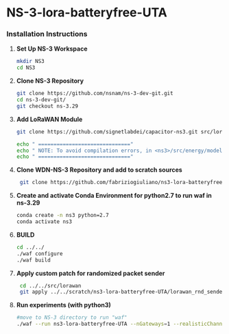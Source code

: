 # NS-3-lora-batteryfree-UTA

### Installation Instructions

1. **Set Up NS-3 Workspace**  
    ```bash
    mkdir NS3
    cd NS3
    ```

2. **Clone NS-3 Repository**  
    ```bash
    git clone https://github.com/nsnam/ns-3-dev-git.git
    cd ns-3-dev-git/
    git checkout ns-3.29
    ```

3. **Add LoRaWAN Module**  
    ```bash
    git clone https://github.com/signetlabdei/capacitor-ns3.git src/lorawan

    echo " =============================="
    echo " NOTE: To avoid compilation errors, in <ns3>/src/energy/model/energy-source.h, the private variables should be moved to protected."
    echo " =============================="

    ```
4. **Clone WDN-NS-3 Repository and add to scratch sources**
   ```bash
    git clone https://github.com/fabriziogiuliano/ns3-lora-batteryfree-UTA scratch/ns3-lora-batteryfree-UTA/    
    ```
5. **Create and activate Conda Environment for python2.7 to run waf in ns-3.29**  
    ```bash
    conda create -n ns3 python=2.7
    conda activate ns3
    ```
    
6. **BUILD**  
    ```bash
    cd ../../
    ./waf configure
    ./waf build
    ```


7. **Apply custom patch for randomized packet sender**  
   ```bash
    cd ../../src/lorawan
    git apply ../../scratch/ns3-lora-batteryfree-UTA/lorawan_rnd_sender.patch
    ``` 


8. **Run experiments (with python3)**  
    ```bash
    #move to NS-3 directory to run "waf"
    ./waf --run ns3-lora-batteryfree-UTA --nGateways=1 --realisticChannelModel=true --appPeriodSeconds=-1 --packetSize=200 --capacitance=40 --simulationTime=1728000 --RngRun=10 --RngSeed=10 --runId=1 --nDevices=1000 --output_dir=EXPERIMENT_200_UNCONFIRMED_T_ADAPT --adr=0 --DR=5 --radius=1000 --season=winter --confirmed=0 --pv_l=75 --pv_h=135
    ```
